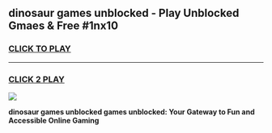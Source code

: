 
## dinosaur games unblocked - Play Unblocked Gmaes & Free #1nx10
<h3>
<a href="https://news.freeplayer.one?title=dinosaur_games_unblocked&ref=24F">CLICK TO PLAY</a></h3>
<hr>

<h3>
<a href="https://news.freeplayer.one?title=dinosaur_games_unblocked&ref=24F">CLICK 2 PLAY</a>
  
</h3>

<a href="https://news.freeplayer.one?title=dinosaur_games_unblocked&ref=24F/"><img src="https://clearcache.store/games.png"></a>


**dinosaur games unblocked games unblocked: Your Gateway to Fun and Accessible Online Gaming**
